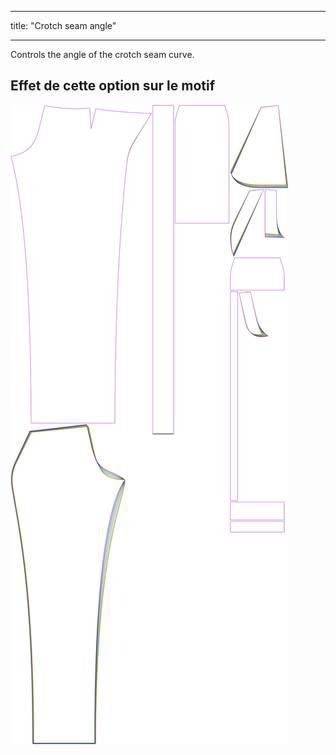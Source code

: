 - - -
title: "Crotch seam angle"
- - -

Controls the angle of the crotch seam curve.

## Effet de cette option sur le motif

![This image shows the effect of this option by superimposing several variants that have a different value for this option](charlie_crotchseamcurveangle_sample.svg "Effet de cette option sur le modèle")
